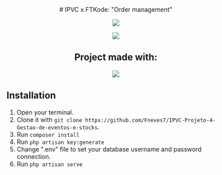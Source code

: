 <div align=center> 
# IPVC x FTKode: "Order management"
  
  ![](https://komarev.com/ghpvc/?username=fneves7-IPVC-Projeto-4&label=Visualizations)

  ![]([https://github.com/fneves7/IPVC-Projeto-4-Gestao-de-eventos-e-stocks/_extra/PosterP4_17998_FTKODE.jpg](https://github.com/Fneves7/IPVC-Projeto-4-Gestao-de-eventos-e-stocks/blob/master/_extra/PosterP4_17998_FTKODE.jpg)?raw=true)

  <h2>Project made with:</h2>
  <p> <img src="https://skillicons.dev/iconsi=html,php,css,js,bootstrap,mysql,laravel" /> <p/>
</div>

## Installation
1. Open your terminal.
2. Clone it with `git clone https://github.com/Fneves7/IPVC-Projeto-4-Gestao-de-eventos-e-stocks`.
3. Run `composer install`
4. Run `php artisan key:generate`
5. Change ".env" file to set your database username and password connection.
6. Run `php artisan serve`
